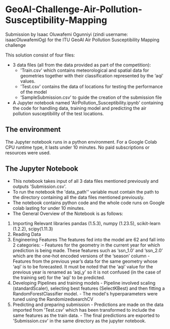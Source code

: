 # GeoAI-Challenge-Air-Pollution-Susceptibility-Mapping
Submission by Isaac Oluwafemi Ogunniyi (zindi username: isaacOluwafemiOg) for the ITU GeoAI Air Pollution Susceptibility Mapping challenge

This solution consist of four files:
- 3 data files (all from the data provided as part of the competition):
    - 'Train.csv' which contains meteorological and spatial data for geometries
together with their classification represented by the ‘aqi’ values.
    - 'Test.csv' contains the data of locations for testing the performance of the
model
    - ‘SampleSubmission.csv’ to guide the creation of the submission file
- A Jupyter notebook named 'AirPollution_Susceptibility.ipynb' containing the code for
handling data, training model and predicting the air pollution susceptibility of the test
locations.
## The environment
The Jupyter notebook runs in a python environment. For a Google Colab CPU runtime type,
it lasts under 10 minutes.
No paid subscriptions or resources were used.
## The Jupyter Notebook
* This notebook takes input of all 3 data files mentioned previously and outputs
'Submission.csv'.
* To run the notebook the 'data_path'' variable must contain the path to the directory
containing all the data files mentioned previously.
* The notebook contains python code and the whole code runs on Google colab lasting
for under 10 minutes.
* The General Overview of the Notebook is as follows:
 1. Importing Relevant libraries
pandas (1.5.3), numpy (1.23.5), scikit-learn (1.2.2), scipy(1.11.3)
 2. Reading Data
 3. Engineering Features
The features fed into the model are 62 and fall into 2 categories:
        - Features for the geometry in the current year for which prediction is
being made. These features such as ‘ssn_1.0’ and ‘ssn_2.0’ which are
the one-hot encoded versions of the ‘season’ column
        - Features from the previous year’s data for the same geometry whose
‘aqi’ is to be forecasted. It must be noted that the ‘aqi’ value for the
previous year is renamed as ‘aqi_y’ so it is not confused (in the case
of the training set) for the ‘aqi’ to be predicted.
 4. Developing Pipelines and training models
        - Pipeline involved scaling (standardScaler), selecting best features
(SelectKBest) and then fitting a RandomForestClassifier model.
        - The model's hyperparameters were tuned using the RandomizedsearchCV
 5. Predicting and preparing submission
        - Predictions are made on the data imported from 'Test.csv' which has been
transformed to include the same features as the train data.
        - The final predictions are exported to 'Submission.csv' in the same directory as
the jupyter notebook.
